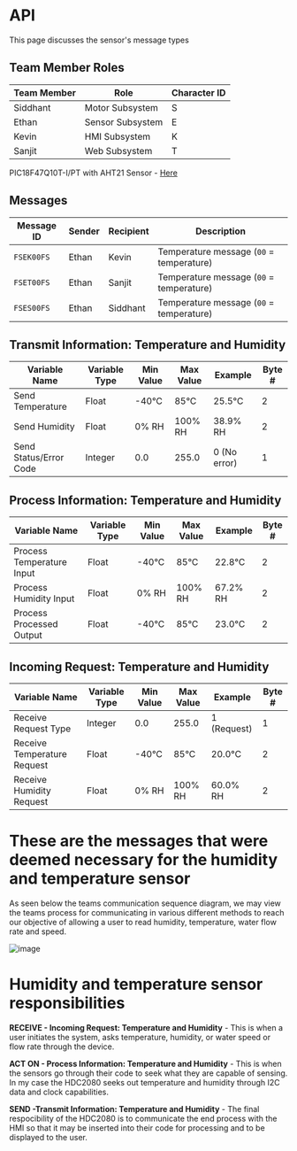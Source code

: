 # API
This page discusses the sensor's message types
## Team Member Roles

| **Team Member** | **Role**           | **Character ID** |
|-----------------|--------------------|------------------|
| Siddhant        | Motor Subsystem    | S                |
| Ethan           | Sensor Subsystem   | E                |
| Kevin           | HMI Subsystem      | K                |
| Sanjit          | Web Subsystem      | T                |


PIC18F47Q10T-I/PT with AHT21 Sensor - [Here](https://pdf.directindustry.com/pdf/aosong-electronics-co-ltd/data-sheet-aht21/121567-1002931.html)

## Messages

| **Message ID** | **Sender** | **Recipient** | **Description**                                |
|----------------|------------|----------------|------------------------------------------------|
| `FSEK00FS`     | Ethan      | Kevin          | Temperature message (`00` = temperature)       |
| `FSET00FS`     | Ethan      | Sanjit         | Temperature message (`00` = temperature)       |
| `FSES00FS`     | Ethan      | Siddhant       | Temperature message (`00` = temperature)       |


## Transmit Information: Temperature and Humidity
| **Variable Name**  | **Variable Type** | **Min Value** | **Max Value** | **Example**   | **Byte #** |
|---------------------|-------------------|---------------|---------------|---------------|------------|
| Send Temperature         | Float            | -40°C         | 85°C          | 25.5°C        | 2          |
| Send Humidity            | Float            | 0% RH         | 100% RH       | 38.9% RH      | 2          |
| Send Status/Error Code   | Integer          | 0.0           | 255.0         | 0 (No error)  | 1          |

## Process Information: Temperature and Humidity
| **Variable Name**  | **Variable Type** | **Min Value** | **Max Value** | **Example**   | **Byte #** |
|---------------------|-------------------|---------------|---------------|---------------|------------|
| Process Temperature Input   | Float            | -40°C         | 85°C          | 22.8°C        | 2          |
| Process Humidity Input      | Float            | 0% RH         | 100% RH       | 67.2% RH      | 2          |
| Process Processed Output    | Float            | -40°C         | 85°C          | 23.0°C        | 2          |

## Incoming Request: Temperature and Humidity
| **Variable Name**  | **Variable Type** | **Min Value** | **Max Value** | **Example**   | **Byte #** |
|---------------------|-------------------|---------------|---------------|---------------|------------|
| Receive Request Type        | Integer          | 0.0           | 255.0         | 1 (Request)   | 1          |
| Receive Temperature Request | Float            | -40°C         | 85°C          | 20.0°C        | 2          |
| Receive Humidity Request    | Float            | 0% RH         | 100% RH       | 60.0% RH      | 2          |

# These are the messages that were deemed necessary for the humidity and temperature sensor 
As seen below the teams communication sequence diagram, we may view the teams process for communicating in various different methods to reach our objective of allowing a user to read humidity, temperature, water flow rate and speed.

![image](https://github.com/user-attachments/assets/96821e97-3e54-4285-99f0-416ede6ef058)

# Humidity and temperature sensor responsibilities

  **RECEIVE - Incoming Request: Temperature and Humidity** - This is when a user initiates the system, asks temperature, humidity, or water speed or flow rate through the device. 

  **ACT ON - Process Information: Temperature and Humidity** - This is when the sensors go through their code to seek what they are capable of sensing. In my case the HDC2080 seeks out temperature and humidity through I2C data and clock capabilities. 
  
  **SEND -Transmit Information: Temperature and Humidity** - The final respocibility of the HDC2080 is to communicate the end process with the HMI so that it may be inserted into their code for processing and to be displayed to the user. 



 


